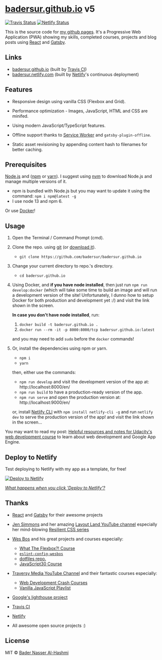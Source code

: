 # [badersur.github.io][bs-pages] v5

[![Travis Status][travis-status-img]][travis-status]
[![Netlify Status][netlify-status-img]][netlify-status]

This is the source code for [my github pages][bs-pages]. It's a Progressive Web
Application (PWA) showing my skills, completed courses, projects and blog posts
using [React][react] and [Gatsby][gatsby].

## Links

-   [badersur.github.io][bs-pages] (built by [Travis CI][travis-ci])
-   [badersur.netlify.com][bs-netlify] (built by [Netlify][netlify]'s continuous deployment)

## Features

-   Responsive design using vanilla CSS (Flexbox and Grid).

-   Performance optimization - Images, JavaScript, HTML and CSS are minifed.

-   Using modern JavaScript/TypeScript features.

-   Offline support thanks to [Service Worker][sw] and `gatsby-plugin-offline`.

-   Static asset revisioning by appending content hash to filenames for
    better caching.

## Prerequisites

[Node.js][node] and ([npm][npm] or [yarn][yarn]). I suggest using [nvm][nvm]
to download Node.js and manage multiple versions of it.

-   npm is bundled with Node.js but you may want to update it using the command:
    `npm i npm@latest -g`
-   I use node 13 and npm 6.

Or use [Docker][docker]!

## Usage

1. Open the Terminal / Command Prompt (cmd).

2. Clone the repo. using [git][git] (or [download it][download]).

    - `git clone https://github.com/badersur/badersur.github.io`

3. Change your current directory to repo.'s directory.

    - `cd badersur.github.io`

4. Using Docker, and **if you have node installed**, then just run
   `npm run develop:docker` (which will take some time to build an image and
   will run a development version of the site! Unfortunately, I dunno how to
   setup Docker for both production and development yet :/) and visit the link
   shown in the screen.

    **In case you don't have node installed**, run:

    1. `docker build -t badersur.github.io .`
    2. `docker run --rm -it -p 8000:8000/tcp badersur.github.io:latest`

    and you may need to add `sudo` before the `docker` commands!

5. Or, install the dependencies using npm or yarn.

    - `npm i`
    - `yarn`

    then, either use the commands:

    - `npm run develop` and visit the development version of the app
      at: http://localhost:8000/en/
    - `npm run build` to have a production-ready version of the app.
    - `npm run serve` and open the production version
      at: http://localhost:9000/en/

    or, install [Netlify CLI][netlify-cli] with `npm install netlify-cli -g`
    and run `netlify dev` to serve the production version of the app!
    and visit the link shown in the screen...

You may want to read my post: [Helpful resources and notes for Udacity's web
development course][blog-notes] to learn about web development and
Google App Engine.

## Deploy to Netlify

Test deploying to Netlify with my app as a template, for free!

[![Deploy to Netlify](https://www.netlify.com/img/deploy/button.svg)][deploy]

_[What happens when you click 'Deploy to Netlify'?][deploy-info]_

## Thanks

-   [React][react] and [Gatsby][gatsby] for their awesome projects

-   [Jen Simmons][jen] and her amazing [Layout Land YouTube channel][layout-land]
    especially her mind-blowing [Resilient CSS series][resilient-css]

-   [Wes Bos][wes] and his great projects and courses especially:

    -   [What The Flexbox?! Course][wut-da-flex]
    -   [`eslint-config-wesbos`][eslint-wes]
    -   [dotfiles repo.][dotfiles]
    -   [JavaScript30 Course][js30]

-   [Traversy Media YouTube Channel][traversy] and their fantastic courses
    especially:

    -   [Web Development Crash Courses][crash-courses]
    -   [Vanilla JavaScript Playlist][vanilla-js]

-   [Google's lighthouse project][lighthouse]

-   [Travis CI][travis-ci]

-   [Netlify][netlify]

-   All awesome open source projects :)

## License

MIT © [Bader Nasser Al-Hashmi](https://github.com/BaderSur)

[bs-pages]: https://badersur.github.io
[sw]: https://developers.google.com/web/fundamentals/getting-started/primers/service-workers
[lighthouse]: https://github.com/GoogleChrome/lighthouse
[travis-ci]: https://travis-ci.org
[node]: https://nodejs.org/en/
[npm]: https://www.npmjs.com/
[yarn]: https://yarnpkg.com/lang/en/
[nvm]: https://github.com/creationix/nvm
[git]: https://git-scm.com/downloads
[download]: https://github.com/badersur/badersur.github.io/archive/dev.zip
[blog-notes]: https://bader-nasser.appspot.com/en/resources-for-udacity-web-development-course?source=gh-readme
[react]: https://reactjs.org/
[gatsby]: https://www.gatsbyjs.org/
[gatsby-starter]: https://github.com/gatsbyjs/gatsby-starter-default
[resilient-css]: https://www.youtube.com/playlist?list=PLbSquHt1VCf1kpv9WRGMCA9_Nn4vCLZ9Y
[jen]: https://github.com/jensimmons
[layout-land]: https://www.youtube.com/channel/UC7TizprGknbDalbHplROtag/
[wes]: https://github.com/wesbos
[wut-da-flex]: https://www.youtube.com/playlist?list=PLu8EoSxDXHP7xj_y6NIAhy0wuCd4uVdid
[eslint-wes]: https://github.com/wesbos/eslint-config-wesbos
[dotfiles]: https://github.com/wesbos/dotfiles
[js30]: https://www.youtube.com/playlist?list=PLu8EoSxDXHP6CGK4YVJhL_VWetA865GOH
[traversy]: https://www.youtube.com/channel/UC29ju8bIPH5as8OGnQzwJyA
[crash-courses]: https://www.youtube.com/playlist?list=PLillGF-RfqbYeckUaD1z6nviTp31GLTH8
[vanilla-js]: https://www.youtube.com/playlist?list=PLillGF-RfqbbnEGy3ROiLWk7JMCuSyQtX
[docker]: https://docs.docker.com/install/
[netlify-cli]: https://www.netlify.com/docs/cli/
[deploy]: https://app.netlify.com/start/deploy?repository=https://github.com/badersur/badersur.github.io
[deploy-info]: https://templates.netlify.com/#about-deploy-to-netlify
[netlify]: https://www.netlify.com/
[travis-status-img]: https://travis-ci.org/badersur/badersur.github.io.svg?branch=dev
[travis-status]: https://travis-ci.org/badersur/badersur.github.io
[netlify-status-img]: https://api.netlify.com/api/v1/badges/dd3c8289-3da3-441a-a8d2-1d3a003fbf49/deploy-status
[netlify-status]: https://app.netlify.com/sites/badersur/deploys
[bs-netlify]: https://badersur.netlify.com
